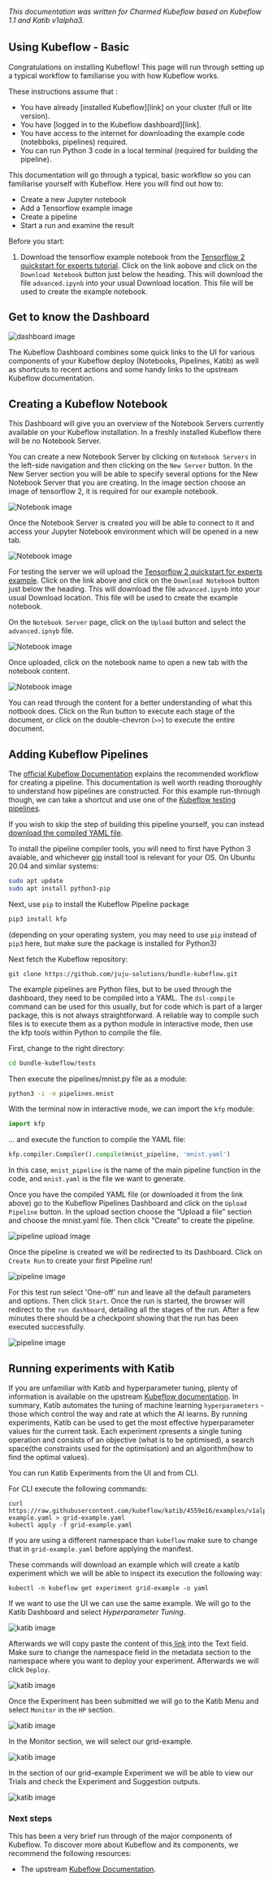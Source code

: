 
###### This documentation was written for Charmed Kubeflow based on Kubeflow 1.1 and Katib v1alpha3.

## Using Kubeflow - Basic

Congratulations on installing Kubeflow! This page will run through setting up a typical workflow to familiarise you with how Kubeflow works. 

These instructions assume that :

-  You have already [installed Kubeflow][link] on your cluster (full or lite version).
-  You have [logged in to the Kubeflow dashboard][link].
-  You have access to the internet for downloading the example code (notebboks, pipelines) required.
-  You can run Python 3 code in a local terminal (required for building the pipeline).

This documentation will go through a typical, basic workflow so you can familiarise yourself with Kubeflow. Here you will find out how to:

-  Create a new Jupyter notebook
-  Add a Tensorflow example image
-  Create a pipeline
-  Start a run and examine the result


Before you start:

1. Download the tensorflow example notebook from the [Tensorflow 2 quickstart for experts tutorial][tf-tutorial].
   Click on the link aobove and click on the `Download Notebook` button just below the heading. This will download the file `advanced.ipynb` into your usual Download location. This file will be used to create the example notebook.
  
## Get to know the Dashboard

![dashboard image][dashboard-img]

The Kubeflow Dashboard combines some quick links to the UI for various components of your Kubeflow deploy (Notebooks, Pipelines, Katib) as well as shortcuts to recent actions and some handy links to the upstream Kubeflow documentation. 

## Creating a Kubeflow Notebook   

This Dashboard will give you an overview of the Notebook Servers currently available on your Kubeflow installation. In a freshly installed Kubeflow there will be no Notebook Server.

You can create a new Notebook Server by clicking on `Notebook Servers` in the left-side navigation and then clicking on the `New Server` button.
In the New Server section you will be able to specify several options for the New Notebook Server that you are creating. In the image section choose an image of tensorflow 2, it is required for our example notebook.

![Notebook image][notebook-tensorflow-img]

Once the Notebook Server is created you will be able to connect to it and access your Jupyter Notebook environment which will be opened in a new tab.

![Notebook image][notebook-open-img]

For testing the server we will upload the [Tensorflow 2 quickstart for experts example](https://www.tensorflow.org/tutorials/quickstart/advanced).
Click on the link above and click on the `Download Notebook` button just below the heading. This will download the file `advanced.ipynb` into your usual Download location. This file will be used to create the example notebook.

On the `Notebook Server` page, click on the `Upload` button and select the `advanced.ipnyb` file.

![Notebook image][notebook-upload-img]

Once uploaded, click on the notebook name to open a new tab with the notebook content.

![Notebook image][notebook-content-img]

You can read through the content for a better understanding of what this notbook does. Click on the Run button to execute each stage of the document, or click on the double-chevron (`>>`) to execute the entire document. 

## Adding Kubeflow Pipelines

The [official Kubeflow Documentation][] explains the recommended workflow for creating a pipeline. This documentation is well worth reading thoroughly to understand how pipelines are constructed. For this example run-through though, we can take a shortcut and use one of the [Kubeflow testing pipelines][kubeflow-testing-pipeline-source].

If you wish to skip the step of building this pipeline yourself, you can instead [download the compiled YAML file][mnist-yaml]. 

To install the pipeline compiler tools, you will need to first have Python 3 avaiable, and whichever [pip][] install tool is relevant for your OS. On Ubuntu 20.04 and similar systems:

```bash
sudo apt update
sudo apt install python3-pip
```
Next, use `pip` to install the Kubeflow Pipeline package

```bash
pip3 install kfp
```

(depending on your operating system, you may need to use `pip` instead of `pip3` here, but make sure the package is installed for Python3)

Next fetch the Kubeflow repository:

```
git clone https://github.com/juju-solutions/bundle-kubeflow.git
```

The example pipelines are Python files, but to be used through the dashboard, they need to be compiled into a YAML. The `dsl-compile` command can be used for this usually, but for code which is part of a larger package, this is not always straightforward. A reliable way to compile such files is to execute them as a python module in interactive mode, then use the kfp tools within Python to compile the file.

First, change to the right directory:

```bash
cd bundle-kubeflow/tests
```

Then execute the pipelines/mnist.py file as a module:

```bash
python3 -i -m pipelines.mnist
```

With the terminal now in interactive mode, we can import the `kfp` module:

```python
import kfp
```
... and execute the function to compile the YAML file:

```python
kfp.compiler.Compiler().compile(mnist_pipeline, 'mnist.yaml')
``` 

In this case, `mnist_pipeline` is the name of the main pipeline function in the code, and `mnist.yaml` is the file we want to generate.

Once you have the compiled YAML file (or downloaded it from the link above) go to the Kubeflow Pipelines Dashboard and click on the `Upload Pipeline` button.
In the upload section choose the “Upload a file” section and choose the mnist.yaml file. Then click “Create” to create the pipeline.

![pipeline upload image][pipeline-upload-img]

Once the pipeline is created we will be redirected to its Dashboard. Click on `Create Run` to create your first Pipeline run!

![pipeline image][pipeline-graph-img]

For this test run select 'One-off' run and leave all the default parameters and options. Then click `Start`. 
Once the run is started, the browser will redirect to the `run dashboard`, detailing all the stages of the run. After a few minutes there should be a checkpoint showing that the run has been executed successfully.

![pipeline image][pipeline-run-img]

## Running experiments with Katib

If you are unfamiliar with Katib and hyperparameter tuning, plenty of information is available on the upstream [Kubeflow documentation][]. In summary, Katib automates the tuning of machine learning `hyperparameters` - those which control the way and rate at which the AI learns. By running experiments, Katib can be used to get the most effective hyperparameter values for the current task.
Each experiment rpresents a single tuning operation and consists of an objective (what is to be optimised), a search space(the constraints used for the optimisation) and an algorithm(how to find the optimal values).

You can run Katib Experiments from the UI and from CLI.

For CLI execute the following commands:

```
curl https://raw.githubusercontent.com/kubeflow/katib/4559e16/examples/v1alpha3/grid-example.yaml > grid-example.yaml
kubectl apply -f grid-example.yaml
```

If you are using a different namespace than `kubeflow` make sure to change that in `grid-example.yaml` before applying the manifest.

These commands will  download an example which will create a katib experiment which we will be able to inspect its execution the following way:

```
kubectl -n kubeflow get experiment grid-example -o yaml
```

If we want to use the UI we can use the same example. We will go to the Katib Dashboard and select _Hyperparameter Tuning_.

![katib image][katib-img-01]

Afterwards we will copy paste the content of this[ link](https://raw.githubusercontent.com/kubeflow/katib/4559e16/examples/v1alpha3/grid-example.yaml) into the Text field. Make sure to change the namespace field in the metadata section to the namespace where you want to deploy your experiment. Afterwards we will click `Deploy`.


![katib image][katib-img-02]

Once the Experiment has been submitted we will go to the Katib Menu and select `Monitor` in the `HP` section.


![katib image][katib-img-03]

In the Monitor section, we will select our grid-example.

![katib image][katib-img-04]

In the section of our grid-example Experiment we will be able to view our Trials and check the Experiment and Suggestion outputs.


![katib image][katib-img-05]

### Next steps

This has been a very brief run through of the major components of Kubeflow. To discover more about Kubeflow and its components, we recommend the following resources:

-  The upstream [Kubeflow Documentation][official Kubeflow Documentation].


<!-- IMAGES -->

[dashboard-img]: https://assets.ubuntu.com/v1/48a61b3f-kubeflow-dashboard.png "Kubeflow Dashboard v1.1" 
[notebook-new-img]: images/image1.png "image_tooltip"
[notebook-upload-img]: https://assets.ubuntu.com/v1/db3d455a-kubeflow-jupyter-upload.png "uploading a Jupyter notebook"
[notebook-tensorflow-img]: https://assets.ubuntu.com/v1/bf43a088-kubeflow-tensorflow2.png
[notebook-content-img]: https://assets.ubuntu.com/v1/03f22365-kubeflow-tensorflow-quickstart.png
[pipeline-upload-img]: https://assets.ubuntu.com/v1/f571efdf-kubeflow-upload-pipeline.png
[pipeline-run-img]: https://assets.ubuntu.com/v1/72ffcc9e-kubeflow-pipeline-run.png
[pipeline-graph-img]: https://assets.ubuntu.com/v1/266408eb-kubeflow-pipeline-graph.png
[kubeflow-img-01]: https://assets.ubuntu.com/v1/087c7574-kubeflow-custom-image.png
[notebook-new-img]: https://assets.ubuntu.com/v1/b9481023-kubeflow-jupyter.png
[kubeflow-img-03]: https://assets.ubuntu.com/v1/bf43a088-kubeflow-tensorflow2.png
[kubeflow-img-04]: https://assets.ubuntu.com/v1/75e66e12-kubeflow-tensorflow2-quickstart.png
[notebook-open-img]: https://assets.ubuntu.com/v1/e96568aa-kubeflow-tensorflow-notebook.png
[katib-img-01]: https://assets.ubuntu.com/v1/43897674-Screenshot+from+2021-03-19+14-03-59.png
[katib-img-02]: https://assets.ubuntu.com/v1/43897674-Screenshot+from+2021-03-19+14-03-59.png
[katib-img-03]: https://assets.ubuntu.com/v1/43897674-Screenshot+from+2021-03-19+14-03-59.png
[katib-img-04]: https://assets.ubuntu.com/v1/43897674-Screenshot+from+2021-03-19+14-03-59.png
[katib-img-05]: https://assets.ubuntu.com/v1/43897674-Screenshot+from+2021-03-19+14-03-59.png

<!-- LINKS -->
[official Kubeflow Documentation]: https://www.kubeflow.org/docs/pipelines/ "kubeflow docs"
[tf-tutorial]: https://www.tensorflow.org/tutorials/quickstart/advanced "tensorflow tutorial"
[kubeflow-testing-pipeline-source]: https://github.com/canonical/bundle-kubeflow/blob/master/tests/pipelines/mnist.py
[mnist]: http://yann.lecun.com/exdb/mnist/
[pip]: https://pypi.org/project/pip/
[mnist-yaml]: https://raw.githubusercontent.com/canonical/bundle-kubeflow/master/docs/examples/mnist.yaml
[kfp-docs]: https://kubeflow-pipelines.readthedocs.io/en/latest/source/kfp.html
[Kubeflow documentation]: https://www.kubeflow.org/docs/components/katib/overview/



